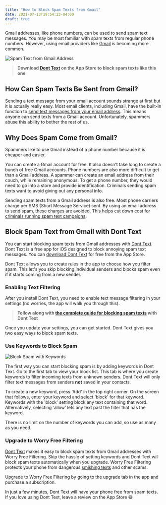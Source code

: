 ```yaml
---
title: "How to Block Spam Texts from Gmail"
date: 2021-07-13T19:54:23-04:00
draft: true
---
```


Gmail addresses, like phone numbers, can be used to send spam text messages. You may be most familiar with spam texts from regular phone numbers. However, using email providers like [Gmail](https://gmail.com) is becoming more common.

![Spam Text from Gmail Address](/assets/images/gmailSpamText.jpeg#center "Spam Text from Gmail Address")

> **Download [Dont Text](https://apps.apple.com/us/app/dont-text/id1540836811) on the App Store to block spam texts like this one**

## How Can Spam Texts Be Sent from Gmail?

Sending a text message from your email account sounds strange at first but it is actually really easy. Most email clients, including Gmail, have the built-in function to [send text messages from your email address](https://www.anonymoustext.com/blog/send-a-text-from-gmail/). This means anyone can send texts from a Gmail account. Unfortunately, spammers abuse this ability to bother the rest of us.

## Why Does Spam Come from Gmail?

Spammers like to use Gmail instead of a phone number because it is cheaper and easier.

You can create a Gmail account for free. It also doesn't take long to create a bunch of free Gmail accounts. Phone numbers are also more difficult to get than a Gmail address. A spammer can create an email address from their couch, while remaining anonymous. To get a phone number, they would need to go into a store and provide identification. Criminals sending spam texts want to avoid giving out any personal info.

Sending spam texts from a Gmail address is also free. Most phone carriers charge per SMS (Short Message Service) sent. By using an email address to send spam, these charges are avoided. This helps cut down cost for [criminals running spam text campaigns](https://www.zdnet.com/article/smishing-police-make-arrests-in-crackdown-on-scam-text-messages/).

## Block Spam Text from Gmail with Dont Text

You can start blocking spam texts from Gmail addresses with [Dont Text](https://apps.apple.com/us/app/dont-text/id1540836811). Dont Text is a free app for iOS designed to block annoying spam text messages. You can [download Dont Text](https://apps.apple.com/us/app/dont-text/id1540836811) for free from the App Store.

Dont Text allows you to create rules in the app to choose how you filter spam. This let's you skip blocking individual senders and blocks spam even if it starts coming from a new sender.

### Enabling Text Filtering

After you install Dont Text, you need to enable text message filtering in your settings (no worries, the app will walk you through this). 

> **Follow along with [the complete guide for blocking spam texts](/blog/block-spam-texts) with Dont Text**

Once you update your settings, you can get started. Dont Text gives you two easy ways to block spam texts. 

### Use Keywords to Block Spam

![Block Spam with Keywords](/assets/images/features.png#center "Dont Text Block Spam Texts with Keywords")

The first way you can start blocking spam is by adding keywords in Dont Text. Go to the first tab to view your block list. This tab is where you create keywords to filter incoming texts from unknown senders. Dont Text will only filter text messages from senders **not** saved in your contacts.

To create a new keyword, press 'Add' in the top right corner. On the screen that follows, enter your keyword and select 'block' for that keyword. Keywords with the 'block' setting block any text containing that word. Alternatively, selecting 'allow' lets any text past the filter that has the keyword.

There is no limit on the number of keywords you can add, so use as many as you need.

### Upgrade to Worry Free Filtering

[Dont Text](https://apps.apple.com/us/app/dont-text/id1540836811) makes it easy to block spam texts from Gmail addresses with Worry Free Filtering. Skip the hassle of setting keywords and Dont Text will block spam texts automatically when you upgrade. Worry Free Filtering protects your phone from dangerous [smishing texts](/blog/smishing-definition) and other scams.

Upgrade to Worry Free Filtering by going to the upgrade tab in the app and purchase a subscription.

In just a few minutes, Dont Text will have your phone free from spam texts. If you love using Dont Text, leave a review on the App Store :smile:

